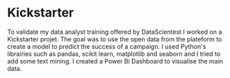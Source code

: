 # Kickstarter
To validate my data analyst training offered by DataScientest I worked on a Kickstarter projet.
The goal was to use the open data from the plateform to create a model to predict the success of a campaign.
I used Python's librairies such as pandas, scikit learn, matplotlib and seaborn and I tried to add some text mining.
I created a Power Bi Dashboard to visualise the main data.
